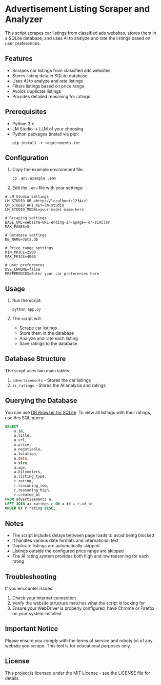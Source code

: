 # Advertisement Listing Scraper and Analyzer

This script scrapes car listings from classified ads websites, stores them in a SQLite database, and uses AI to analyze and rate the listings based on user preferences.

## Features

- Scrapes car listings from classified ads websites
- Stores listing data in SQLite database
- Uses AI to analyze and rate listings
- Filters listings based on price range
- Avoids duplicate listings
- Provides detailed reasoning for ratings

## Prerequisites

- Python 3.x
- LM Studio -> LLM of your choosing
- Python packages (install via pip):
  ```
  pip install -r requirements.txt
  ```

## Configuration

1. Copy the example environment file:
   ```bash
   cp .env.example .env
   ```

2. Edit the `.env` file with your settings:

```env
# LM Studio settings
LM_STUDIO_URL=http://localhost:1234/v1
LM_STUDIO_API_KEY=lm-studio
LM_STUDIO_MODEL=your-model-name-here

# Scraping settings
BASE_URL=website-URL-ending-in-&page=-or-similar
MAX_PAGES=5

# Database settings
DB_NAME=data.db

# Price range settings
MIN_PRICE=2500
MAX_PRICE=4000

# User preferences
USE_CHROME=false
PREFERENCES=Enter your car preferences here
```

## Usage

1. Run the script:
   ```
   python app.py
   ```

2. The script will:
   - Scrape car listings
   - Store them in the database
   - Analyze and rate each listing
   - Save ratings to the database

## Database Structure

The script uses two main tables:

1. `advertisements` - Stores the car listings
2. `ai_ratings` - Stores the AI analysis and ratings

## Querying the Database

You can use [DB Browser for SQLite](https://sqlitebrowser.org/).
To view all listings with their ratings, use this SQL query:

```sql
SELECT 
    a.id,
    a.title,
    a.url,
    a.price,
    a.negotiable,
    a.location,
    a.date,
    a.size,
    a.age,
    a.kilometers,
    a.listing_type,
    r.rating,
    r.reasoning_low,
    r.reasoning_high,
    r.created_at
FROM advertisements a
LEFT JOIN ai_ratings r ON a.id = r.ad_id
ORDER BY r.rating DESC;
```

## Notes

- The script includes delays between page loads to avoid being blocked
- It handles various date formats and international text
- Duplicate listings are automatically skipped
- Listings outside the configured price range are skipped
- The AI rating system provides both high and low reasoning for each rating

## Troubleshooting

If you encounter issues:
1. Check your internet connection
2. Verify the website structure matches what the script is looking for
3. Ensure your WebDriver is properly configured, have Chrome or Firefox on your system installed

## Important Notice

Please ensure you comply with the terms of service and robots.txt of any website you scrape. This tool is for educational purposes only.

## License

This project is licensed under the MIT License - see the LICENSE file for details. 